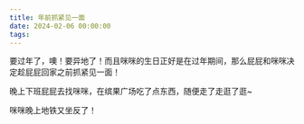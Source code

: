 ```yaml
---
title: 年前抓紧见一面
date: 2024-02-06 00:00:00
tags:
---
```


要过年了，噢！要异地了！而且咪咪的生日正好是在过年期间，那么屁屁和咪咪决定趁屁屁回家之前抓紧见一面！

晚上下班屁屁去找咪咪，在缤果广场吃了点东西，随便走了走逛了逛~

咪咪晚上地铁又坐反了！